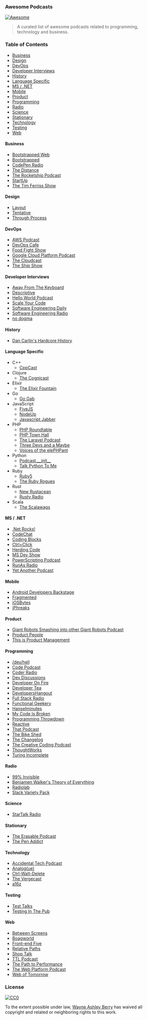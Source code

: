 ### Awesome Podcasts

[![Awesome](https://cdn.rawgit.com/sindresorhus/awesome/d7305f38d29fed78fa85652e3a63e154dd8e8829/media/badge.svg)](https://github.com/sindresorhus/awesome)

> A curated list of awesome podcasts related to programming, technology and
> business.

### Table of Contents

- [Business](#business)
- [Design](#design)
- [DevOps](#devops)
- [Developer Interviews](#developer-interviews)
- [History](#history)
- [Language Specific](#language-specific)
- [MS / .NET](#ms--net)
- [Mobile](#mobile)
- [Product](#product)
- [Programming](#programming)
- [Radio](#radio)
- [Science](#science)
- [Stationary](#stationary)
- [Technology](#technology)
- [Testing](#testing)
- [Web](#web)

#### Business

- [Bootstrapped Web](http://bootstrappedweb.com/)
- [Bootstrapped](http://bootstrapped.fm/)
- [CodePen Radio](https://blog.codepen.io/radio/)
- [The Distance](https://thedistance.com/)
- [The Rocketship Podcast](http://rocketship.fm/)
- [StartUp](https://gimletmedia.com/show/startup/)
- [The Tim Ferriss Show](http://fourhourworkweek.com/podcast/)

#### Design

- [Layout](http://layout.fm/)
- [Tentative](http://tentative.fm/)
- [Through Process](http://www.throughprocess.com/)

#### DevOps

- [AWS Podcast](https://aws.amazon.com/podcasts/aws-podcast/)
- [DevOps Cafe](http://devopscafe.org/)
- [Food Fight Show](http://foodfightshow.org/)
- [Google Cloud Platform Podcast](https://www.gcppodcast.com/)
- [The Cloudcast](http://www.thecloudcast.net/)
- [The Ship Show](http://theshipshow.com/)

#### Developer Interviews

- [Away From The Keyboard](http://awayfromthekeyboard.com/category/podcasts/)
- [Descriptive](http://descriptive.audio/)
- [Hello World Podcast](https://wildermuth.com/hwpod)
- [Scale Your Code](https://scaleyourcode.com/)
- [Software Engineering Daily](http://softwareengineeringdaily.com/)
- [Software Engineering Radio](http://www.se-radio.net/)
- [no dogma](http://nodogmapodcast.bryanhogan.net/)

#### History

- [Dan Carlin's Hardcore History](http://www.dancarlin.com/hardcore-history-series/)

#### Language Specific

- C++
    - [CppCast](http://cppcast.com/)
- Clojure
    - [The Cognicast](http://blog.cognitect.com/cognicast/)
- Elixir
    - [The Elixir Fountain](https://soundcloud.com/elixirfountain)
- Go
    - [Go Gab](https://www.briefs.fm/go-gab)
- JavaScript
    - [FiveJS](https://fivejs.codeschool.com/)
    - [NodeUp](http://nodeup.com/)
    - [Javascript Jabber](https://devchat.tv/js-jabber)
- PHP
    - [PHP Roundtable](https://www.phproundtable.com/)
    - [PHP Town Hall](https://phptownhall.com/)
    - [The Laravel Podcast](http://www.laravelpodcast.com/)
    - [Three Devs and a Maybe](http://threedevsandamaybe.com/)
    - [Voices of the elePHPant](https://voicesoftheelephpant.com/)
- Python
    - [Podcast.\_\_init\_\_](http://podcastinit.com/)
    - [Talk Python To Me](https://talkpython.fm/)
- Ruby
    - [Ruby5](https://ruby5.codeschool.com/)
    - [The Ruby Rogues](https://devchat.tv/ruby-rogues)
- Rust
    - [New Rustacean](http://www.newrustacean.com/)
    - [Rusty Radio](https://soundcloud.com/posix4e/sets/rustyradio)
- Scala
    - [The Scalawags](http://scalawags.tv/)

#### MS / .NET

- [.Net Rocks!](https://www.dotnetrocks.com/)
- [CodeChat](https://channel9.msdn.com/Shows/codechat)
- [Coding Blocks](http://www.codingblocks.net/)
- [Ctrl+Click](http://ctrlclickcast.com/)
- [Herding Code](http://herdingcode.com/)
- [MS Dev Show](http://msdevshow.com/)
- [PowerScripting Podcast](http://powershell.org/wp/powerscripting-podcast/)
- [RunAs Radio](http://www.runasradio.com/)
- [Yet Another Podcast](http://jesseliberty.com/podcast/)

#### Mobile

- [Android Developers Backstage](http://androidbackstage.blogspot.com/)
- [Fragmented](http://fragmentedpodcast.com/)
- [iOSBytes](https://iosbytes.codeschool.com/)
- [iPhreaks](https://devchat.tv/iphreaks)

#### Product

- [Giant Robots Smashing into other Giant Robots Podcast](http://giantrobots.fm/)
- [Product People](http://productpeople.tv/)
- [This is Product Management](http://www.thisisproductmanagement.com/)

#### Programming

- [/dev/hell](http://devhell.info/)
- [Code Podcast](http://codepodcast.com/)
- [Coder Radio](http://www.jupiterbroadcasting.com/show/coderradio/)
- [Dev Discussions](http://www.devdiscussions.com/)
- [Developer On Fire](http://developeronfire.com/)
- [Developer Tea](https://developertea.com/)
- [DevelopersHangout](http://www.developershangout.io/)
- [Full Stack Radio](http://fullstackradio.com/)
- [Functional Geekery](http://www.functionalgeekery.com/)
- [Hanselminutes](http://hanselminutes.com/)
- [My Code Is Broken](https://mycodeisbroken.com/)
- [Programming Throwdown](http://www.programmingthrowdown.com/)
- [Reactive](http://reactive.audio/)
- [That Podcast](https://thatpodcast.io/)
- [The Bike Shed](http://bikeshed.fm/)
- [The Changelog](https://changelog.com/)
- [The Creative Coding Podcast](http://creativecodingpodcast.com/)
- [ThoughtWorks](https://www.thoughtworks.com/search?q=podcast&c=sitewide)
- [Turing Incomplete](http://turing.cool/)

#### Radio

- [99% Invisible](http://99percentinvisible.org/)
- [Benjamen Walker's Theory of Everything](https://toe.prx.org/)
- [Radiolab](http://www.radiolab.org/)
- [Slack Variety Pack](https://slack.com/varietypack)

#### Science

- [StarTalk Radio](http://www.startalkradio.net/)

#### Stationary

- [The Erasable Podcast](http://www.erasable.us/)
- [The Pen Addict](http://www.relay.fm/penaddict)

#### Technology

- [Accidental Tech Podcast](http://atp.fm/)
- [Analog(ue)](http://www.relay.fm/analogue)
- [Ctrl-Walt-Delete](http://www.theverge.com/label/ctrl-walt-delete)
- [The Vergecast](http://www.theverge.com/label/the-vergecast)
- [a16z](http://a16z.com/)

#### Testing

- [Test Talks](http://joecolantonio.com/testtalks/)
- [Testing In The Pub](http://testinginthepub.co.uk/testinginthepub/)

#### Web

- [Between Screens](https://soundcloud.com/between-screens)
- [Boagworld](https://boagworld.com/show)
- [Front-end Five](https://frontendfive.codeschool.com/)
- [Relative Paths](http://relativepaths.uk/)
- [Shop Talk](http://shoptalkshow.com/)
- [TTL Podcast](http://ttlpodcast.com/)
- [The Path to Performance](http://pathtoperf.com/)
- [The Web Platform Podcast](http://www.thewebplatformpodcast.com/)
- [Web of Tomorrow](http://www.weboftomorrowpodcast.com/)

### License

[![CC0](http://i.creativecommons.org/p/zero/1.0/88x31.png)](http://creativecommons.org/publicdomain/zero/1.0/)

To the extent possible under law, [Wayne Ashley
Berry](http://wayneashleyberry.com) has waived all copyright and related or
neighboring rights to this work.
